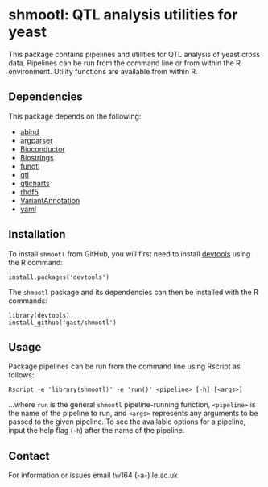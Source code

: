 # shmootl: QTL analysis utilities for yeast

This package contains pipelines and utilities for QTL analysis of yeast cross 
data. Pipelines can be run from the command line or from within the R 
environment. Utility functions are available from within R.

## Dependencies 

This package depends on the following:

- [abind](https://cran.r-project.org/web/packages/abind/index.html)
- [argparser](https://cran.r-project.org/web/packages/argparser/index.html)
- [Bioconductor](http://www.bioconductor.org/)
- [Biostrings](https://bioconductor.org/packages/release/bioc/html/Biostrings.html)
- [funqtl](https://github.com/ikwak2/funqtl)
- [qtl](http://www.rqtl.org/)
- [qtlcharts](http://kbroman.org/qtlcharts/)
- [rhdf5](http://bioconductor.org/packages/release/bioc/html/rhdf5.html)
- [VariantAnnotation](https://bioconductor.org/packages/release/bioc/html/VariantAnnotation.html)
- [yaml](https://cran.r-project.org/web/packages/yaml/index.html)

## Installation 

To install `shmootl` from GitHub, you will first need to install [devtools](https://github.com/hadley/devtools) using the R command:

```
install.packages('devtools')
```

The `shmootl` package and its dependencies can then be installed with the R commands:

```
library(devtools)
install_github('gact/shmootl')
```

## Usage 

Package pipelines can be run from the command line using Rscript as follows:

```
Rscript -e 'library(shmootl)' -e 'run()' <pipeline> [-h] [<args>]
```

...where `run` is the general `shmootl` pipeline-running function, `<pipeline>` 
is the name of the pipeline to run, and `<args>` represents any arguments to be 
passed to the given pipeline. To see the available options for a pipeline, input 
the help flag (`-h`) after the name of the pipeline.

## Contact

For information or issues email tw164 (-a-) le.ac.uk

